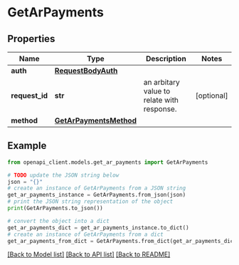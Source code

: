 # GetArPayments


## Properties

Name | Type | Description | Notes
------------ | ------------- | ------------- | -------------
**auth** | [**RequestBodyAuth**](RequestBodyAuth.md) |  | 
**request_id** | **str** | an arbitary value to relate with response. | [optional] 
**method** | [**GetArPaymentsMethod**](GetArPaymentsMethod.md) |  | 

## Example

```python
from openapi_client.models.get_ar_payments import GetArPayments

# TODO update the JSON string below
json = "{}"
# create an instance of GetArPayments from a JSON string
get_ar_payments_instance = GetArPayments.from_json(json)
# print the JSON string representation of the object
print(GetArPayments.to_json())

# convert the object into a dict
get_ar_payments_dict = get_ar_payments_instance.to_dict()
# create an instance of GetArPayments from a dict
get_ar_payments_from_dict = GetArPayments.from_dict(get_ar_payments_dict)
```
[[Back to Model list]](../README.md#documentation-for-models) [[Back to API list]](../README.md#documentation-for-api-endpoints) [[Back to README]](../README.md)


